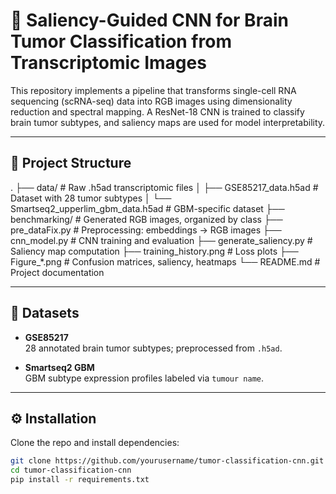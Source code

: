 # 🧠 Saliency-Guided CNN for Brain Tumor Classification from Transcriptomic Images

This repository implements a pipeline that transforms single-cell RNA sequencing (scRNA-seq) data into RGB images using dimensionality reduction and spectral mapping. A ResNet-18 CNN is trained to classify brain tumor subtypes, and saliency maps are used for model interpretability.

---

## 📂 Project Structure

.
├── data/ # Raw .h5ad transcriptomic files
│ ├── GSE85217_data.h5ad # Dataset with 28 tumor subtypes
│ └── Smartseq2_upperlim_gbm_data.h5ad # GBM-specific dataset
├── benchmarking/ # Generated RGB images, organized by class
├── pre_dataFix.py # Preprocessing: embeddings → RGB images
├── cnn_model.py # CNN training and evaluation
├── generate_saliency.py # Saliency map computation
├── training_history.png # Loss plots
├── Figure_*.png # Confusion matrices, saliency, heatmaps
└── README.md # Project documentation


---

## 🧬 Datasets

- **GSE85217**  
  28 annotated brain tumor subtypes; preprocessed from `.h5ad`.

- **Smartseq2 GBM**  
  GBM subtype expression profiles labeled via `tumour name`.

---

## ⚙️ Installation

Clone the repo and install dependencies:

```bash
git clone https://github.com/yourusername/tumor-classification-cnn.git
cd tumor-classification-cnn
pip install -r requirements.txt
